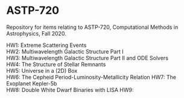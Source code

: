 # ASTP-720
Repository for items relating to ASTP-720, Computational Methods in Astrophysics, Fall 2020.

HW1: Extreme Scattering Events  
HW2: Multiwavelength Galactic Structure Part I  
HW3: Multiwavelength Galactic Structure Part II and ODE Solvers  
HW4: The Structure of Stellar Remnants  
HW5: Universe in a (2D) Box  
HW6: The Cepheid Period-Luminosity-Metallicity Relation
HW7: The Exoplanet Kepler-5b  
HW8: Double White Dwarf Binaries with LISA
HW9: 